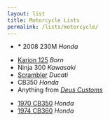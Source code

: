 ```yaml
---
layout: list
title: Motorcycle Lists
permalink: /lists/motorcycle/
---
```


- __*__ 2008 230M _Honda_

<!--two items:-->

- [Karion 125](http://bornmotorco.com/born-bikes#/new-page/) _Born_
- Ninja 300 _Kawasaki_
- [Scrambler](http://scramblerducati.com/en) _Ducati_
- CB350 _Honda_
- Anything from _[Deus Customs](http://deuscustoms.com/bikes/models/)_

<!--two items:-->

- [1970 CB350](https://vimeo.com/47700722) _Honda_
- [1974 CB360](https://www.youtube.com/watch?v=BP3nP3trNEM) _Honda_
